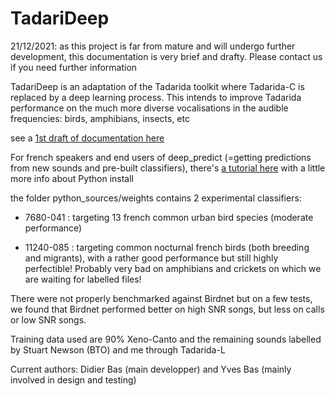 # TadariDeep
 
 
 21/12/2021: as this project is far from mature and will undergo further development, this documentation is very brief and drafty. Please contact us if you need further information

TadariDeep is an adaptation of the Tadarida toolkit where Tadarida-C is replaced by a deep learning process. This intends to improve Tadarida performance on the much more diverse vocalisations in the audible frequencies: birds, amphibians, insects, etc
 
 see a [1st draft of documentation here](https://docs.google.com/document/d/1IPfZtVYpi79kIjWRiagPAldr2eaenAE7EPsy6Zwp3Nw/edit?usp=sharing) 
 
For french speakers and end users of deep_predict (=getting predictions from new sounds and pre-built classifiers), there's [a tutorial here](https://docs.google.com/document/d/18JeXMPpvNKSvAsbN7jZJLUDto0TKTYmlVDxGnXkRKg8/edit?usp=sharing) with a little more info about Python install

the folder python_sources/weights contains 2 experimental classifiers:

- 7680-041 : targeting 13 french common urban bird species (moderate performance)

- 11240-085 : targeting common nocturnal french birds (both breeding and migrants), with a rather good performance but still highly perfectible! Probably very bad on amphibians and crickets on which we are waiting for labelled files!

There were not properly benchmarked against Birdnet but on a few tests, we found that Birdnet performed better on high SNR songs, but less on calls or low SNR songs.

Training data used are 90% Xeno-Canto and the remaining sounds labelled by Stuart Newson (BTO) and me through Tadarida-L

Current authors: Didier Bas (main developper) and Yves Bas (mainly involved in design and testing)
